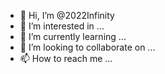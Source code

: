 - 👋 Hi, I’m @2022Infinity
- 👀 I’m interested in ...
- 🌱 I’m currently learning ...
- 💞️ I’m looking to collaborate on ...
- 📫 How to reach me ...

<!---
2022Infinity/2022Infinity is a ✨ special ✨ repository because its `README.md` (this file) appears on your GitHub profile.
You can click the Preview link to take a look at your changes.
--->
